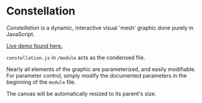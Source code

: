# Constellation

_Constellation_ is a dynamic, interactive visual 'mesh' graphic done purely in JavaScript.

[Live demo found here.](http://v-os.ca/constellation)

`constellation.js` in `/module` acts as the condensed file.

Nearly all elements of the graphic are parameterized, and easily modifiable. For parameter control, simply modify the documented parameters in the beginning of the `module` file.

The canvas will be automatically resized to its parent's size.